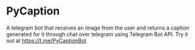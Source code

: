 # PyCaption
A telegram bot that receives an image from the user and returns a caption generated for it through chat over telegram using Telegram Bot API.
Try it out at https://t.me/PyCaptionBot
